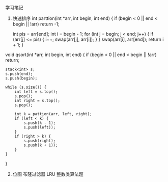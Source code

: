 学习笔记


1. 快速排序
int parttion(int *arr, int begin, int end) {
	if (begin < 0 || end < begin || !arr) 
		return -1;
	
	int pis = arr[end];
	int i = begin - 1;
	for (int j = begin; j < end; j++) {
		if (arr[j] <= pis) {
			i++;
			swap(arr[j], arr[i]);
		}
	}
	swap(arr[i], arr[end]);
	return i + 1;
}

void qsort(int *arr, int begin, int end) {
	if (begin < 0 || end < begin || !arr) 
		return;

	stack<int> s;
	s.push(end);
	s.push(begin);

	while (s.size()) {
		int left = s.top();
		s.pop();
		int right = s.top();
		s.pop();

		int k = pattion(arr, left, right);
		if (left < k) {
			s.push(k - 1);
			s.push(left));
		}
		if (right > k) {
			s.push(right);
			s.push(k + 1));
		}
	}
}


2. 位图
	布隆过滤器
	LRU
	整数类算法题
